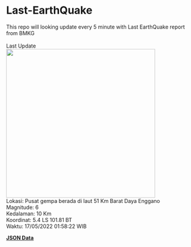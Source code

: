 # Last-EarthQuake
This repo will looking update every 5 minute with Last EarthQuake report from BMKG
<br>
<br>
Last Update
<br>
<img src="https://ews.bmkg.go.id/TEWS/data/20220517015822.mmi.jpg" width="400"/>
<br>
Lokasi: Pusat gempa berada di laut 51 Km Barat Daya Enggano <br>
Magnitude: 6 <br>
Kedalaman: 10 Km <br>
Koordinat: 5.4 LS 101.81 BT <br>
Waktu: 17/05/2022 01:58:22 WIB <br>

<a href="./data/data.json">**JSON Data**</a>
